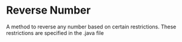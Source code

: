 # Reverse Number
A method to reverse any number based on certain restrictions. These restrictions are specified in the .java file
